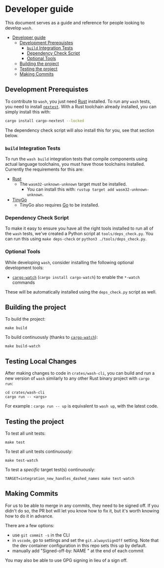 # Developer guide

This document serves as a guide and reference for people looking to develop `wash`.

- [Developer guide](#developer-guide)
  - [Development Prerequistes](#development-prerequistes)
    - [`build` Integration Tests](#build-integration-tests)
    - [Dependency Check Script](#dependency-check-script)
    - [Optional Tools](#optional-tools)
  - [Building the project](#building-the-project)
  - [Testing the project](#testing-the-project)
  - [Making Commits](#making-commits)

## Development Prerequistes

To contribute to `wash`, you just need [Rust](https://rustup.rs/) installed. To run any `wash` tests, you need to install [`nextest`](https://nexte.st/index.html). With a Rust toolchain already installed, you can simply install this with:

```bash
cargo install cargo-nextest --locked
```

The dependency check script will also install this for you, see that section below.

### `build` Integration Tests

To run the `wash build` integration tests that compile components using actual language toolchains, you must have those toolchains installed. Currently the requirements for this are:

- [Rust](https://rustup.rs/)
  - The `wasm32-unknown-unknown` target must be installed.
    - You can install this with: `rustup target add wasm32-unknown-unknown`.
- [TinyGo](https://tinygo.org/getting-started/install/)
  - TinyGo also requires [Go](https://go.dev/doc/install) to be installed.

### Dependency Check Script

To make it easy to ensure you have all the right tools installed to run all of the `wash` tests, we've created a Python script at `tools/deps_check.py`. You can run this using `make deps-check` or `python3 ./tools/deps_check.py`.

### Optional Tools

While developing `wash`, consider installing the following optional development tools:

- [`cargo-watch`](https://crates.io/crates/cargo-watch) (`cargo install cargo-watch`) to enable the `*-watch` commands

These will be automatically installed using the `deps_check.py` script as well.

## Building the project

To build the project:

```console
make build
```

To build continuously (thanks to [`cargo-watch`](https://crates.io/crates/cargo-watch)):

```console
make build-watch
```
## Testing Local Changes

After making changes to code in `crates/wash-cli`, you can build and run a new version of `wash` similarly to any other Rust binary project with `cargo run`:

```console
cd crates/wash-cli
cargo run -- <args>
```
For example : `cargo run -- up` is equivalent to `wash up`, with the latest code.

## Testing the project

To test all unit tests:

```console
make test
```

To test all unit tests continuously:

```console
make test-watch
```

To test a *specific* target test(s) continuously:

```console
TARGET=integration_new_handles_dashed_names make test-watch
```

## Making Commits

For us to be able to merge in any commits, they need to be signed off. If you didn't do so, the PR bot will let you know how to fix it, but it's worth knowing how to do it in advance.

There are a few options:
- use `git commit -s` in the CLI
- in `vscode`, go to settings and set the `git.alwaysSignOff` setting. Note that the dev container configuration in this repo sets this up by default.
- manually add "Signed-off-by: NAME <EMAIL>" at the end of each commit

You may also be able to use GPG signing in lieu of a sign off.
